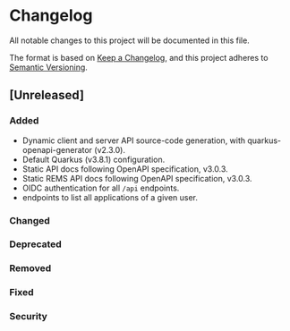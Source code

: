 <!--
SPDX-FileCopyrightText: 2024 PNED G.I.E.

SPDX-License-Identifier: CC-BY-4.0
-->

# Changelog

All notable changes to this project will be documented in this file.

The format is based on [Keep a Changelog](https://keepachangelog.com/en/1.1.0/),
and this project adheres to [Semantic Versioning](https://semver.org/spec/v2.0.0.html).

## [Unreleased]

### Added

- Dynamic client and server API source-code generation, with quarkus-openapi-generator (v2.3.0).
- Default Quarkus (v3.8.1) configuration.
- Static API docs following OpenAPI specification, v3.0.3.
- Static REMS API docs following OpenAPI specification, v3.0.3.
- OIDC authentication for all `/api` endpoints.
- endpoints to list all applications of a given user.

### Changed

### Deprecated

### Removed

### Fixed

### Security

